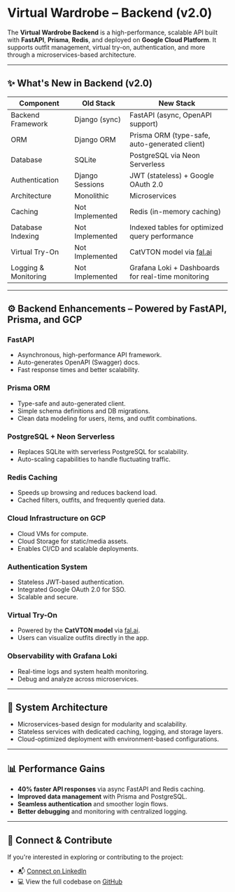 # Virtual Wardrobe – Backend (v2.0)

The **Virtual Wardrobe Backend** is a high-performance, scalable API built with **FastAPI**, **Prisma**, **Redis**, and deployed on **Google Cloud Platform**. It supports outfit management, virtual try-on, authentication, and more through a microservices-based architecture.

---

## ✨ What's New in Backend (v2.0)

| Component            | Old Stack       | New Stack                                          |
| -------------------- | --------------- | -------------------------------------------------- |
| Backend Framework    | Django (sync)   | FastAPI (async, OpenAPI support)                   |
| ORM                  | Django ORM      | Prisma ORM (type-safe, auto-generated client)      |
| Database             | SQLite          | PostgreSQL via Neon Serverless                     |
| Authentication       | Django Sessions | JWT (stateless) + Google OAuth 2.0                 |
| Architecture         | Monolithic      | Microservices                                      |
| Caching              | Not Implemented | Redis (in-memory caching)                          |
| Database Indexing    | Not Implemented | Indexed tables for optimized query performance     |
| Virtual Try-On       | Not Implemented | CatVTON model via [fal.ai](https://fal.ai)         |
| Logging & Monitoring | Not Implemented | Grafana Loki + Dashboards for real-time monitoring |

---

## ⚙️ Backend Enhancements – Powered by FastAPI, Prisma, and GCP

### FastAPI

- Asynchronous, high-performance API framework.
- Auto-generates OpenAPI (Swagger) docs.
- Fast response times and better scalability.

### Prisma ORM

- Type-safe and auto-generated client.
- Simple schema definitions and DB migrations.
- Clean data modeling for users, items, and outfit combinations.

### PostgreSQL + Neon Serverless

- Replaces SQLite with serverless PostgreSQL for scalability.
- Auto-scaling capabilities to handle fluctuating traffic.

### Redis Caching

- Speeds up browsing and reduces backend load.
- Cached filters, outfits, and frequently queried data.

### Cloud Infrastructure on GCP

- Cloud VMs for compute.
- Cloud Storage for static/media assets.
- Enables CI/CD and scalable deployments.

### Authentication System

- Stateless JWT-based authentication.
- Integrated Google OAuth 2.0 for SSO.
- Scalable and secure.

### Virtual Try-On

- Powered by the **CatVTON model** via [fal.ai](https://fal.ai).
- Users can visualize outfits directly in the app.

### Observability with Grafana Loki

- Real-time logs and system health monitoring.
- Debug and analyze across microservices.

---

## 🧱 System Architecture

- Microservices-based design for modularity and scalability.
- Stateless services with dedicated caching, logging, and storage layers.
- Cloud-optimized deployment with environment-based configurations.

---

## 📊 Performance Gains

- **40% faster API responses** via async FastAPI and Redis caching.
- **Improved data management** with Prisma and PostgreSQL.
- **Seamless authentication** and smoother login flows.
- **Better debugging** and monitoring with centralized logging.

---

## 🔗 Connect & Contribute

If you're interested in exploring or contributing to the project:

- 📬 [Connect on LinkedIn](https://www.linkedin.com/in/anirudh248)
- 💻 View the full codebase on [GitHub](https://github.com/orgs/VirtualWardrobe/repositories)
